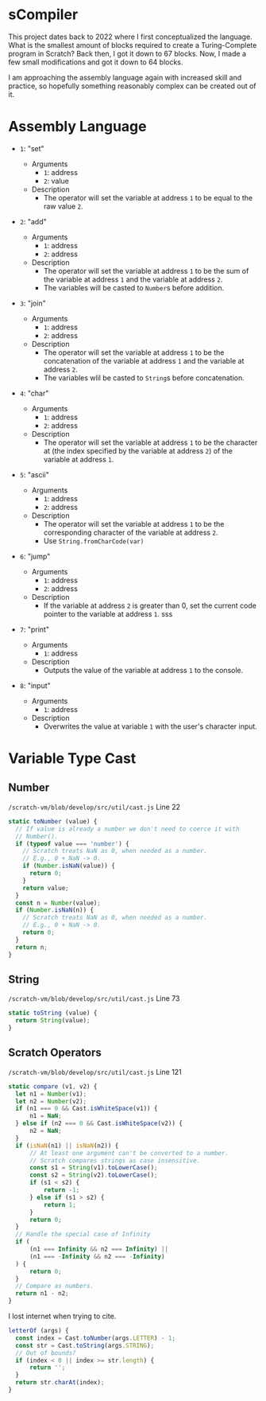 # sCompiler

This project dates back to 2022 where I first conceptualized the language. What is the smallest amount of blocks required to create a Turing-Complete program in Scratch? Back then, I got it down to 67 blocks. Now, I made a few small modifications and got it down to 64 blocks.

I am approaching the assembly language again with increased skill and practice, so hopefully something reasonably complex can be created out of it.

# Assembly Language

- `1`: "set"
  - Arguments
    - `1`: address
    - `2`: value
  - Description
    - The operator will set the variable at address `1` to be equal to the raw value `2`.
    
- `2`: "add"
  - Arguments
    - `1`: address
    - `2`: address
  - Description
    - The operator will set the variable at address `1` to be the sum of the variable at address `1` and the variable at address `2`.
    - The variables will be casted to `Number`s before addition.
    
- `3`: "join"
  - Arguments
    - `1`: address
    - `2`: address
  - Description
    - The operator will set the variable at address `1` to be the concatenation of the variable at address `1` and the variable at address `2`.
    - The variables wlil be casted to `String`s before concatenation.
    
- `4`: "char"
  - Arguments
    - `1`: address
    - `2`: address
  - Description
    - The operator will set the variable at address `1` to be the character at (the index specified by the variable at address `2`) of the variable at address `1`.
    
- `5`: "ascii"
  - Arguments
    - `1`: address
    - `2`: address
  - Description
    - The operator will set the variable at address `1` to be the corresponding character of the variable at address `2`.
    - Use `String.fromCharCode(var)`
    
- `6`: "jump"
  - Arguments
    - `1`: address
    - `2`: address
  - Description
    - If the variable at address `2` is greater than 0, set the current code pointer to the variable at address `1`.
    sss
- `7`: "print"
  - Arguments
    - `1`: address
  - Description
    - Outputs the value of the variable at address `1` to the console.
    
- `8`: "input"
  - Arguments
    - `1`: address
  - Description
    - Overwrites the value at variable `1` with the user's character input.
  

# Variable Type Cast

## Number

`/scratch-vm/blob/develop/src/util/cast.js` Line 22
```js
static toNumber (value) {
  // If value is already a number we don't need to coerce it with
  // Number().
  if (typeof value === 'number') {
    // Scratch treats NaN as 0, when needed as a number.
    // E.g., 0 + NaN -> 0.
    if (Number.isNaN(value)) {
      return 0;
    }
    return value;
  }
  const n = Number(value);
  if (Number.isNaN(n)) {
    // Scratch treats NaN as 0, when needed as a number.
    // E.g., 0 + NaN -> 0.
    return 0;
  }
  return n;
}
```

## String

`/scratch-vm/blob/develop/src/util/cast.js` Line 73
```js
static toString (value) {
  return String(value);
}
```

## Scratch Operators

`/scratch-vm/blob/develop/src/util/cast.js` Line 121
```js
static compare (v1, v2) {
  let n1 = Number(v1);
  let n2 = Number(v2);
  if (n1 === 0 && Cast.isWhiteSpace(v1)) {
      n1 = NaN;
  } else if (n2 === 0 && Cast.isWhiteSpace(v2)) {
      n2 = NaN;
  }
  if (isNaN(n1) || isNaN(n2)) {
      // At least one argument can't be converted to a number.
      // Scratch compares strings as case insensitive.
      const s1 = String(v1).toLowerCase();
      const s2 = String(v2).toLowerCase();
      if (s1 < s2) {
          return -1;
      } else if (s1 > s2) {
          return 1;
      }
      return 0;
  }
  // Handle the special case of Infinity
  if (
      (n1 === Infinity && n2 === Infinity) ||
      (n1 === -Infinity && n2 === -Infinity)
  ) {
      return 0;
  }
  // Compare as numbers.
  return n1 - n2;
}
```

I lost internet when trying to cite.
```js
letterOf (args) {
  const index = Cast.toNumber(args.LETTER) - 1;
  const str = Cast.toString(args.STRING);
  // Out of bounds?
  if (index < 0 || index >= str.length) {
      return '';
  }
  return str.charAt(index);
}
```